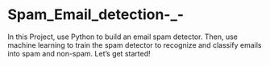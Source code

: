 # Spam_Email_detection-_-
In this Project, use Python to build an email spam detector. Then, use machine learning to train the spam detector to recognize and classify emails into spam and non-spam. Let’s get started!
